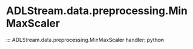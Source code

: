 # ADLStream.data.preprocessing.MinMaxScaler

::: ADLStream.data.preprocessing.MinMaxScaler
    handler: python